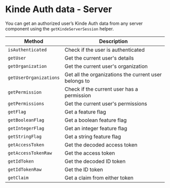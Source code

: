 # Kinde Auth data - Server

You can get an authorized user’s Kinde Auth data from any server component using the `getKindeServerSession` helper.

| Method | Description |
|--------|-------------|
| `isAuthenticated` | Check if the user is authenticated |
| `getUser` | Get the current user's details |
| `getOrganization` | Get the current user's organization |
| `getUserOrganizations` | Get all the organizations the current user belongs to |
| `getPermission` | Check if the current user has a permission |
| `getPermissions` | Get the current user's permissions |
| `getFlag` | Get a feature flag |
| `getBooleanFlag` | Get a boolean feature flag |
| `getIntegerFlag` | Get an integer feature flag |
| `getStringFlag` | Get a string feature flag |
| `getAccessToken` | Get the decoded access token |
| `getAccessTokenRaw` | Get the access token |
| `getIdToken` | Get the decoded ID token |
| `getIdTokenRaw` | Get the ID token |
| `getClaim` | Get a claim from either token |
